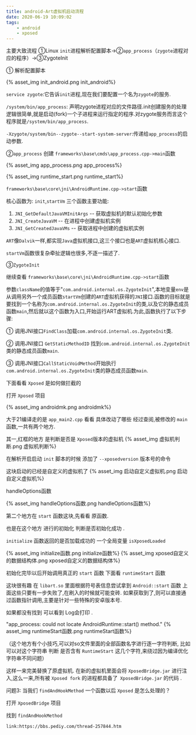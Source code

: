 ```yaml
---
title: android-Art虚拟机启动流程
date: 2020-06-19 10:09:02
tags: 
    - android
    - xposed
---
```



主要大致流程
①Linux `init`进程解析配置脚本->②`app_process`（`zygote`进程对应的程序）->③ZygoteInit

① 解析配置脚本

{% asset_img init_android.png init_android%}



`service zygote`:它告诉`init`进程,现在我们要配置一个名为`zygote`的服务.

`/system/bin/app_process`: 声明zygote进程对应的文件路径.init创建服务的处理逻辑很简单,就是启动(fork)一个子进程来运行指定的程序.对zygote服务而言这个程序就是`/system/bin/app_process`.

`-Xzygote/system/bin--zygote--start-system-server`:传递给`app_process`的启动参数.

<!-- more -->

②`app_process` 创建
`frameworks\base\cmds\app_process.cpp->main`函数

{% asset_img app_process.png app_process%}

{% asset_img runtime_start.png runtime_start%}

`frameworks\base\core\jni\AndroidRuntime.cpp->start`函数

核心函数为: `init`,`startVm`
三个函数主要功能:


1. `JNI_GetDefaultJavaVMInitArgs` -- 获取虚拟机的默认初始化参数
2. `JNI_CreateJavaVM` -- 在进程中创建虚拟机实例
3. `JNI_GetCreatedJavaVMs` -- 获取进程中创建的虚拟机实例

`ART`像`Dalvik`一样,都实现`Java`虚拟机接口,这三个接口也是`ART`虚拟机核心接口.

`startVm`函数很复杂牵扯逻辑也很多,不逐一描述了.

③`ZygoteInit`

继续查看 `frameworks\base\core\jni\AndroidRuntime.cpp->start`函数


参数`className`的值等于"`com.android.internal.os.ZygoteInit`",本地变量`env`是从调用另外一个成员函数`startVm`创建的`ART`虚拟机获得的`JNI`接口.函数的目标就是要找到一个名称为`com.android.internal.os.ZygoteInit`的类,以及它的静态成员函数`main`,然后就以这个函数为入口,开始运行ART虚拟机.为此,函数执行了以下步骤:



① 调用JNI接口`FindClass`加载`com.android.internal.os.ZygoteInit`类.

② 调用JNI接口 `GetStaticMethodID` 找到`com.android.internal.os.ZygoteInit` 类的静态成员函数`main`.

③ 调用JNI接口`CallStaticVoidMethod`开始执行`com.android.internal.os.ZygoteInit`类的静态成员函数`main`.

下面看看 `Xposed` 是如何做拦截的


打开 `Xposed` 项目

{% asset_img androidmk.png androidmk%}

大于21编译走的是 `app_main2.cpp` 看看 具体改动了哪些
经过查阅,被修改的 `main` 函数,一共有两个地方.



其一,红框的地方 是判断是否是 `Xposed`版本的虚拟机
{% asset_img 虚拟机判断.png 虚拟机判断%}


在解析开启启动 `init` 脚本的时候 添加了 `--xposedversion` 版本号的命令


这块启动的已经是自定义的虚拟机了
{% asset_img 启动自定义虚拟机.png 启动自定义虚拟机%}

handleOptions函数

{% asset_img handleOptions函数.png handleOptions函数%}


第二个地方在 `start` 函数这块,先看看 原函数.

也是在这个地方 进行的初始化 判断是否初始化成功 .


`initialize` 函数返回的是否加载成功的 一个全局变量 `isXposedLoaded`

{% asset_img  initialize函数.png  initialize函数%}
{% asset_img  xposed自定义的数据结构体.png  xposed自定义的数据结构体%}

初始化完毕以后开始调用真正的 `start` 函数
下面看 `runtimeStart` 函数


这块很有趣 在 `libart.so` 里面根据符号表信息尝试拿到 `Android::start` 函数
上面这些只要有一步失败了,在刷入的时候就可能变砖.
如果获取到了,则可以直接通过函数指针调用,主要是针对一些特殊的安卓版本号.


如果都没有找到 可以看到 Log会打印 .

"app_process: could not locate AndroidRuntime::start() method."
{% asset_img  runtimeStart函数.png  runtimeStart函数%}


（这个地方有个小技巧,可以对so文件里面的全部函数名字进行逐一字符判断,
比如可以对这个字符串 判断 是否含有 `RuntimeStart` 这几个字符,来绕过因为编译优化字符串不同问题）



这样一来完美替换了原虚拟机.
在新的虚拟机里面会将 `XposedBridge.jar` 进行注入,这么一来,所有被 `Xposed fork` 的进程都具备了` XposedBridge.jar` 的代码 .



问题3:
当我们 `findAndHookMethod` 一个函数以后 `Xposed` 是怎么处理的？



打开 `XposedBridge` 项目

找到 `findAndHookMethod`



`link:https://bbs.pediy.com/thread-257844.htm`